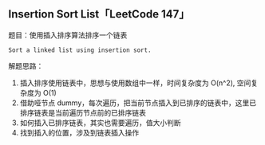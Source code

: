 ## Insertion Sort List「LeetCode 147」

题目：使用插入排序算法排序一个链表

```
Sort a linked list using insertion sort.
```

解题思路：

1. 插入排序使用链表中，思想与使用数组中一样，时间复杂度为 O(n^2), 空间复杂度为 O(1)
2. 借助哑节点 dummy，每次遍历，把当前节点插入到已排序的链表中，这里已排序链表是当前遍历节点前的已排序链表
3. 如何插入已排序链表，其实也需要遍历，值大小判断
4. 找到插入的位置，涉及到链表插入操作
